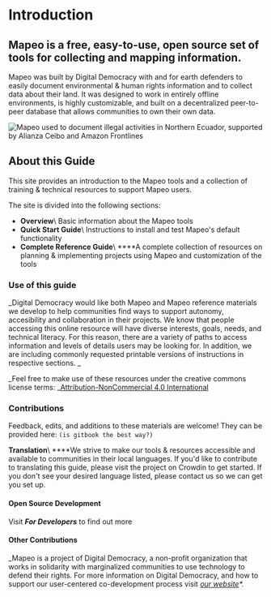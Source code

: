 # Introduction

## Mapeo is a free, easy-to-use, open source set of tools for collecting and mapping information.&#x20;

Mapeo was built by Digital Democracy with and for earth defenders to easily document environmental & human rights information and to collect data about their land. It was designed to work in entirely offline environments, is highly customizable, and built on a decentralized peer-to-peer database that allows communities to own their own data.

![Mapeo used to document illegal activities in Northern Ecuador, supported by Alianza Ceibo and Amazon Frontlines](../.gitbook/assets/ac-siona2-1024x683.jpg)

## About this Guide

This site provides an introduction to the Mapeo tools and a collection of training & technical resources to support Mapeo users.

The site is divided into the following sections:

* **Overview**\ Basic information about the Mapeo tools
* **Quick Start Guide**\ Instructions to install and test Mapeo's default functionality
* **Complete Reference Guide**\ ****A complete collection of resources on planning & implementing projects using Mapeo and customization of the tools

### Use of this guide

_Digital  Democracy would like both Mapeo and Mapeo reference materials we develop to help communities find ways to support autonomy, accesibility and collaboration in their projects. We know that people accessing this online resource will have diverse interests, goals, needs, and technical literacy. For this reason, there are a variety of paths to access information and levels of details users may be looking for.  In addition, we are including commonly requested printable versions of instructions in respective sections. _

_Feel free to make use of these resources under the creative commons license terms: _[Attribution-NonCommercial 4.0 International](https://creativecommons.org/licenses/by-nc/4.0/)&#x20;

### Contributions

Feedback, edits, and additions to these materials are welcome! They can be provided here: `(is gitbook the best way?)`

**Translation**\ ****We strive to make our tools & resources accessible and available to communities in their local languages. If you'd like to contribute to translating this guide, please visit the project on Crowdin to get started. If you don't see your desired language listed, please contact us so we can get you set up.

#### Open Source Development

Visit _**For Developers**_ to find out more

#### Other Contributions

_Mapeo is a project of Digital Democracy, a non-profit organization that works in solidarity with marginalized communities to use technology to defend their rights. For more information on Digital Democracy,  and how to support our user-centered co-development process visit _[_our website_](https://www.digital-democracy.org)*._
